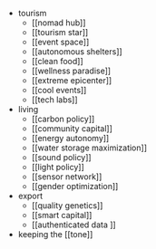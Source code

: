 - tourism
	- [[nomad hub]]
	- [[tourism star]]
	- [[event space]]
	- [[autonomous shelters]]
	- [[clean food]]
	- [[wellness paradise]]
	- [[extreme epicenter]]
	- [[cool events]]
	- [[tech labs]]
- living
	- [[carbon policy]]
	- [[community capital]]
	- [[energy autonomy]]
	- [[water storage maximization]]
	- [[sound policy]]
	- [[light policy]]
	- [[sensor network]]
	- [[gender optimization]]
- export
	- [[quality genetics]]
	- [[smart capital]]
	- [[authenticated data ]]
- keeping the [[tone]]